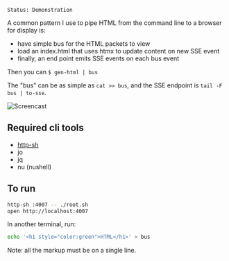 ```
Status: Demonstration
```

A common pattern I use to pipe HTML from the command line to a browser for
display is:

- have simple bus for the HTML packets to view
- load an index.html that uses htmx to update content on new SSE event
- finally, an end point emits SSE events on each bus event

Then you can `$ gen-html | bus`

The "bus" can be as simple as `cat >> bus`, and the SSE endpoint is
`tail -F bus | to-sse`.

![Screencast](https://github.com/cablehead/html-cat/assets/1394/11e5cb05-fa13-4910-a8a3-069f891546d5)

## Required cli tools

- [http-sh](https://github.com/cablehead/http-sh)
- jo
- jq
- nu (nushell)

## To run

```sh
http-sh :4007 -- ./root.sh
open http://localhost:4007
```

In another terminal, run:

```sh
echo '<h1 style="color:green">HTML</h1>' > bus
```

Note: all the markup must be on a single line.
